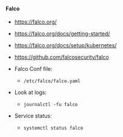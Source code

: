 #### Falco

- <https://falco.org/>
- <https://falco.org/docs/getting-started/>
- <https://falco.org/docs/setup/kubernetes/>
- <https://github.com/falcosecurity/falco>

- Falco Conf file:
  - `/etc/falco/falco.yaml`

- Look at logs:
  - `journalctl -fu falco`

- Service status:
  - `systemctl status falco`
